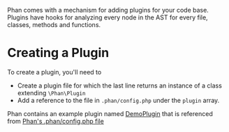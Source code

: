Phan comes with a mechanism for adding plugins for your code base. Plugins have hooks for analyzing every node in the AST for every file, classes, methods and functions.


# Creating a Plugin

To create a plugin, you'll need to

* Create a plugin file for which the last line returns an instance of a class extending `\Phan\Plugin`
* Add a reference to the file in `.phan/config.php` under the `plugin` array.

Phan contains an example plugin named [DemoPlugin](https://github.com/etsy/phan/blob/master/.phan/plugins/DemoPlugin.php) that is referenced from [Phan's .phan/config.php file](https://github.com/etsy/phan/blob/92552016b2d3c650f5c625a8f64a9db935a756d6/.phan/config.php#L117)


